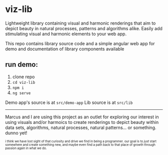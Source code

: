 # viz-lib
Lightweight library containing visual and harmonic renderings that aim to depict beauty in natural processes, patterns and algorithms alike. Easily add stimulating visual and harmonic elements to your web app. 

This repo contains library source code and a simple angular web app for demo and documentation of library components available

## run demo:
1. clone repo
2. `cd viz-lib`
3. `npm i`
4. `ng serve`

Demo app's source is at `src/demo-app`
Lib source is at `src/lib` 

---------------------------------

Marcus and I are using this project as an outlet for exploring our interest in using visuals and/or harmoics to create renderings to depict beauty within data sets, algorithms, natural processes, natural patterns... or something. dunno yet! 

<sub><sub>i think we have lost sight of that curiosity and drive we find in being a programmer. our goal is to *just* start somewhere and create something new, and maybe even find a path back to that place of growth through passion again in what we do.</sub></sub>

